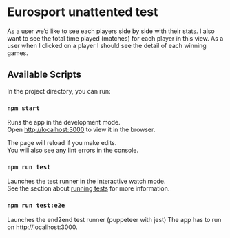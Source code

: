 # Eurosport unattented test

As a user we’d like to see each players side by side with their stats. I also want to see the total time played (matches) for each player in this view. As a user when I clicked on a player I should see the detail of each winning games.
## Available Scripts

In the project directory, you can run:

### `npm start`

Runs the app in the development mode.\
Open [http://localhost:3000](http://localhost:3000) to view it in the browser.

The page will reload if you make edits.\
You will also see any lint errors in the console.

### `npm run test`

Launches the test runner in the interactive watch mode.\
See the section about [running tests](https://facebook.github.io/create-react-app/docs/running-tests) for more information.

### `npm run test:e2e`

Launches the end2end test runner (puppeteer with jest)
The app has to run on http://localhost:3000. 
